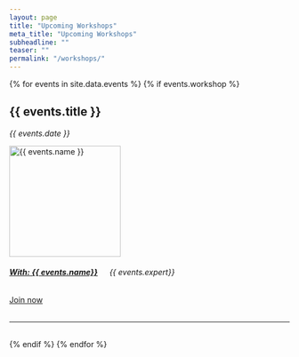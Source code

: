 ```yaml
---
layout: page
title: "Upcoming Workshops"
meta_title: "Upcoming Workshops"
subheadline: ""
teaser: ""
permalink: "/workshops/"
---
```

{% for events in site.data.events %}
{% if events.workshop %}

<div class="container" align= "left">
		<h2>{{ events.title }} </h2>
		<p class="subheadline"><em>{{ events.date }} </em><p>

  
<div class="row">
 <div class="small-3 columns">
  	 <a href="https://thiemowa.github.io/{{ events.profil_url}}/" target="_blank"> <img src="{{ site.url }}{{ site.baseurl }}/images/{{ events.image }}" width="200" alt="{{ events.name }}"></a>
  </div>
  <div class="small-6 columns">
  	<h5><a href="https://thiemowa.github.io/{{ events.profil_url}}/" algin="center" target="_blank">With: {{ events.name}}</a></h5>
	<h6><em>{{ events.expert}}</em></h6>
  </div>
   <div class="small-3 columns">
  	    <a class="button small radius alert" href="{{ events.link}}" align= "center" width="250">Join now</a>
  </div>
</div>

<br>
<hr />
<br>
{% endif %}
{% endfor %}
